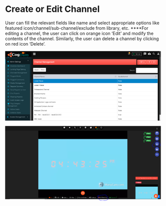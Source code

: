 # Create or Edit  Channel

 User can fill the relevant fields like name and select appropriate options like featured icon/channel/sub-channel/exclude from library, etc. ****For editing a channel, the user can click on orange icon ‘Edit’ and modify the contents of the channel. Similarly, the user can delete a channel by clicking on red icon ‘Delete’.

![](../../../.gitbook/assets/edit_or_delete_ch.png)

![](../../../.gitbook/assets/image%20%2837%29.png)



